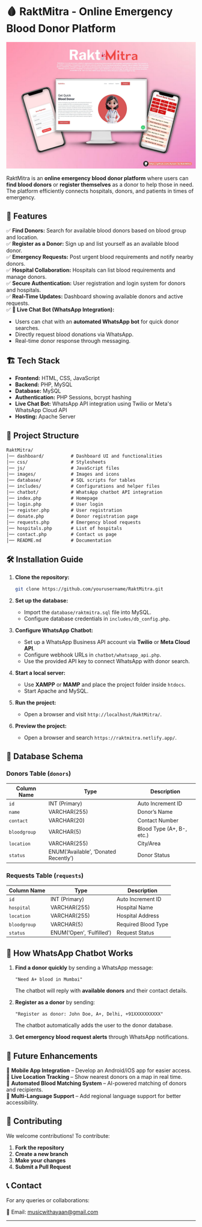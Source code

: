  


# 🩸 RaktMitra - Online Emergency Blood Donor Platform 

![RaktMitra Banner](https://github.com/Ayaan-Sk/RaktMitra/blob/cb5291c63c748f693f1f8748e3905c9e76e2bcbe/RaktMitraHero.jpg)  

RaktMitra is an **online emergency blood donor platform** where users can **find blood donors** or **register themselves** as a donor to help those in need. The platform efficiently connects hospitals, donors, and patients in times of emergency.  

## 🚀 Features  

✅ **Find Donors:** Search for available blood donors based on blood group and location.  
✅ **Register as a Donor:** Sign up and list yourself as an available blood donor.  
✅ **Emergency Requests:** Post urgent blood requirements and notify nearby donors.  
✅ **Hospital Collaboration:** Hospitals can list blood requirements and manage donors.  
✅ **Secure Authentication:** User registration and login system for donors and hospitals.  
✅ **Real-Time Updates:** Dashboard showing available donors and active requests.  
✅ **📲 Live Chat Bot (WhatsApp Integration):**  
   - Users can chat with an **automated WhatsApp bot** for quick donor searches.  
   - Directly request blood donations via WhatsApp.  
   - Real-time donor response through messaging.  

## 🏗️ Tech Stack  

- **Frontend:** HTML, CSS, JavaScript  
- **Backend:** PHP, MySQL  
- **Database:** MySQL  
- **Authentication:** PHP Sessions, bcrypt hashing  
- **Live Chat Bot:** WhatsApp API integration using Twilio or Meta's WhatsApp Cloud API  
- **Hosting:** Apache Server  

## 📂 Project Structure  

```
RaktMitra/
│── dashboard/          # Dashboard UI and functionalities  
│── css/                # Stylesheets  
│── js/                 # JavaScript files  
│── images/             # Images and icons  
│── database/           # SQL scripts for tables  
│── includes/           # Configurations and helper files  
│── chatbot/            # WhatsApp chatbot API integration  
│── index.php           # Homepage  
│── login.php           # User login  
│── register.php        # User registration  
│── donate.php          # Donor registration page  
│── requests.php        # Emergency blood requests  
│── hospitals.php       # List of hospitals  
│── contact.php         # Contact us page  
│── README.md           # Documentation  
```

## 🛠️ Installation Guide  

1. **Clone the repository:**  
   ```bash
   git clone https://github.com/yourusername/RaktMitra.git
   ```
2. **Set up the database:**  
   - Import the `database/raktmitra.sql` file into MySQL.  
   - Configure database credentials in `includes/db_config.php`.  

3. **Configure WhatsApp Chatbot:**  
   - Set up a WhatsApp Business API account via **Twilio** or **Meta Cloud API**.  
   - Configure webhook URLs in `chatbot/whatsapp_api.php`.  
   - Use the provided API key to connect WhatsApp with donor search.  

4. **Start a local server:**  
   - Use **XAMPP** or **MAMP** and place the project folder inside `htdocs`.  
   - Start Apache and MySQL.  

5. **Run the project:**  
   - Open a browser and visit `http://localhost/RaktMitra/`.

6. **Preview the project:**  
   - Open a browser and search `https://raktmitra.netlify.app/`. 

## 📜 Database Schema  

### **Donors Table (`donors`)**  

| Column Name   | Type          | Description              |  
|--------------|--------------|--------------------------|  
| `id`         | INT (Primary) | Auto Increment ID        |  
| `name`       | VARCHAR(255)  | Donor’s Name             |  
| `contact`    | VARCHAR(20)   | Contact Number           |  
| `bloodgroup` | VARCHAR(5)    | Blood Type (A+, B-, etc.) |  
| `location`   | VARCHAR(255)  | City/Area                |  
| `status`     | ENUM(‘Available’, ‘Donated Recently’) | Donor Status |  

### **Requests Table (`requests`)**  

| Column Name   | Type          | Description               |  
|--------------|--------------|---------------------------|  
| `id`         | INT (Primary) | Auto Increment ID         |  
| `hospital`   | VARCHAR(255)  | Hospital Name             |  
| `location`   | VARCHAR(255)  | Hospital Address          |  
| `bloodgroup` | VARCHAR(5)    | Required Blood Type       |  
| `status`     | ENUM(‘Open’, ‘Fulfilled’) | Request Status |  

## 📲 How WhatsApp Chatbot Works  

1. **Find a donor quickly** by sending a WhatsApp message:  
   ```
   "Need A+ blood in Mumbai"
   ```
   The chatbot will reply with **available donors** and their contact details.  

2. **Register as a donor** by sending:  
   ```
   "Register as donor: John Doe, A+, Delhi, +91XXXXXXXXXX"
   ```
   The chatbot automatically adds the user to the donor database.  

3. **Get emergency blood request alerts** through WhatsApp notifications.  

## 🎯 Future Enhancements  

🔹 **Mobile App Integration** – Develop an Android/iOS app for easier access.  
🔹 **Live Location Tracking** – Show nearest donors on a map in real time.  
🔹 **Automated Blood Matching System** – AI-powered matching of donors and recipients.  
🔹 **Multi-Language Support** – Add regional language support for better accessibility.  

## 🤝 Contributing  

We welcome contributions! To contribute:  
1. **Fork the repository**  
2. **Create a new branch**  
3. **Make your changes**  
4. **Submit a Pull Request**  

 

## 📞 Contact  

For any queries or collaborations:  

📧 Email: musicwithayaan@gmail.com

---
